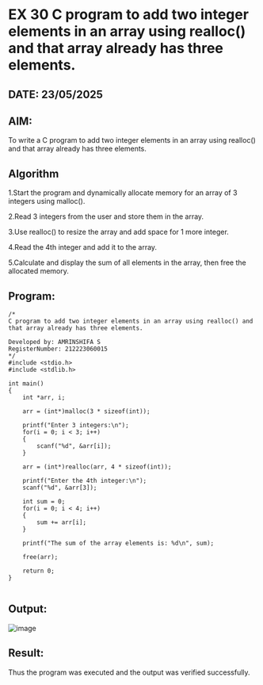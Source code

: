 # EX 30 C program to add two integer elements in an array using realloc() and that array already has three elements.
## DATE: 23/05/2025
## AIM:
To write a C program to add two integer elements in an array using realloc() and that array already has three elements.

## Algorithm
1.Start the program and dynamically allocate memory for an array of 3 integers using malloc().

2.Read 3 integers from the user and store them in the array.

3.Use realloc() to resize the array and add space for 1 more integer.

4.Read the 4th integer and add it to the array.

5.Calculate and display the sum of all elements in the array, then free the allocated memory.

## Program:
```
/*
C program to add two integer elements in an array using realloc() and that array already has three elements.

Developed by: AMRINSHIFA S
RegisterNumber: 212223060015
*/
#include <stdio.h>
#include <stdlib.h>

int main()
{
    int *arr, i;

    arr = (int*)malloc(3 * sizeof(int));

    printf("Enter 3 integers:\n");
    for(i = 0; i < 3; i++)
    {
        scanf("%d", &arr[i]);
    }

    arr = (int*)realloc(arr, 4 * sizeof(int));

    printf("Enter the 4th integer:\n");
    scanf("%d", &arr[3]);

    int sum = 0;
    for(i = 0; i < 4; i++)
    {
        sum += arr[i];
    }

    printf("The sum of the array elements is: %d\n", sum);

    free(arr);

    return 0;
}


```

## Output:

![image](https://github.com/user-attachments/assets/9de1e0d0-707e-475d-9469-4709fc75ed0a)


## Result:
Thus the program was executed and the output was verified successfully.

